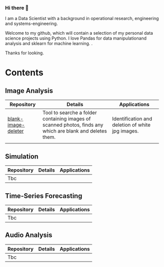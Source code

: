 ### Hi there 👋
I am a Data Scientist with a background in operational research, engineering and systems-engineering. 

Welcome to my github, which will contain a selection of my personal data science projects using Python.
I love Pandas for data manipulationand analysis and sklearn for machine learning. .

Thanks for looking.

# Contents

## Image Analysis
Repository | Details | Applications
--- | --- | ---
[blank-image-deleter](https://github.com/pierswalker71/blank-image-deleter) | Tool to searche a folder containing images of scanned photos, finds any which are blank and deletes them. | Identification and deletion of white jpg images.
| |

## Simulation
Repository | Details | Applications
--- | --- | ---
Tbc | |

## Time-Series Forecasting 
Repository | Details | Applications
--- | --- | ---
Tbc | |

## Audio Analysis 
Repository | Details | Applications
--- | --- | ---
Tbc | |

<!--
**pierswalker71/pierswalker71** is a ✨ _special_ ✨ repository because its `README.md` (this file) appears on your GitHub profile.

Here are some ideas to get you started:

- 🔭 I’m currently working on ...
- 🌱 I’m currently learning ...
- 👯 I’m looking to collaborate on ...
- 🤔 I’m looking for help with ...
- 💬 Ask me about ...
- 📫 How to reach me: ...
- 😄 Pronouns: ...
- ⚡ Fun fact: ...
-->
